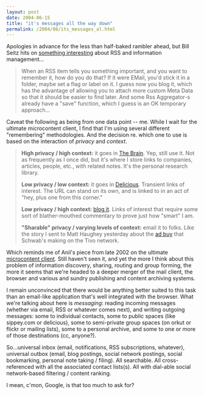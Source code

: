 ```yaml
---
layout: post
date: 2004-06-15
title: "it's messages all the way down"
permalink: /2004/06/its_messages_al.html
---
```


Apologies in advance for the less than half-baked rambler ahead, but Bill Seitz hits on [something interesting](http://webseitz.fluxent.com/wiki/z2004-06-10-FilingRss) about RSS and information management...

> When an RSS item tells you something important, and you want to remember it, how do you do that? If it were EMail, you'd stick it in a folder, maybe set a flag or label on it. I guess now you blog it, which has the advantage of allowing you to attach more custom Meta Data so that it should be easier to find later. And some Rss Aggregator-s already have a "save" function, which I guess is an OK temporary approach...

Caveat the following as being from one data point -- me. While I wait for the ultimate microcontent client, I find that I'm using several different "remembering" methodologies. And the decision re. which one to use is based on the interaction of _privacy_ and _context_.

> **High privacy / high context:** it goes in [The Brain](http://www.thebrain.com/). Yep, still use it. Not as frequently as I once did, but it's where I store links to companies, articles, people, etc., with related notes. It's the personal research library.
> 
> **Low privacy / low context:** it goes in [Delicious](http://del.icio.us/). Transient links of interest. The URL can stand on its own, and is linked to in an act of "hey, plus one from this corner."
> 
> **Low privacy / high context:** [blog it](http://sippey.com/). Links of interest that require some sort of blather-mouthed commentary to prove just how "smart" I am.
> 
> **"Sharable" privacy / varying levels of context:** email it to folks. Like the story I sent to Matt Haughey yesterday about the [ad buy](http://biz.yahoo.com/prnews/040614/sfm020_1.html) that Schwab's making on the Tivo network.

Which reminds me of Anil's piece from late 2002 on the ultimate [microcontent client](http://www.anildash.com/magazine/2002/11/introducing_the.html). Still haven't seen it, and yet the more I think about this problem of information discovery, sharing, routing and group forming, the more it seems that we're headed to a deeper merger of the mail client, the browser and various and sundry publishing and content archiving systems.

I remain unconvinced that there would be anything better suited to this task than an email-like application that's well integrated with the browser. What we're talking about here is _messaging_: reading incoming messages (whether via email, RSS or whatever comes next), and writing outgoing messages: some to individual contacts, some to public spaces (like sippey.com or delicious), some to semi-private group spaces (on orkut or flickr or mailing lists), some to a personal archive, and some to one or more of those destinations (cc, anyone?).

So...universal inbox (email, notifications, RSS subscriptions, whatever), universal outbox (email, blog postings, social network postings, social bookmarking, personal note taking / filing). All searchable. All cross-referenced with all the associated contact lists(s). All with dial-able social network-based filtering / content ranking.

I mean, c'mon, Google, is that too much to ask for?